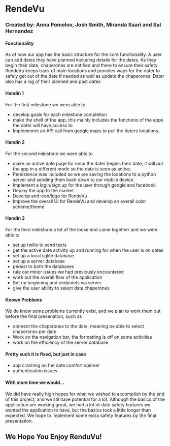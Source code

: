 # RendeVu
### Created by: Anna Pomelov, Josh Smith, Miranda Saari and Sal Hernandez

#### Functionality
As of now our app has the basic structure for the core functionality. A user can add dates they have planned including details for the dates. As they begin their date, chaperones are notified and there to ensure their safety. RendeVu keeps track of main locations and provides ways for the dater to safely get out of the date if needed as well as update the chaperones. Dater also has a log of their planned and past dates

#### Handin 1
For the first milestone we were able to
* develop goals for each milestone completion
* make the shell of the app, this mainly includes the functions of the apps the dater will have access to
* Implememnt an API call from google maps to pull the daters locations.

#### Handin 2
For the second milestone we were able to
* make an active date page for once the dater begins their date, it will put the app in a different mode so the date is seen as active.
* Persistence was included so we are saving the locations to a python server and sending them back down to our mobile device. 
* Implement a login/sign up for the user through google and facebook
* Deploy the app to the market
* Develop and icon/logo for RendeVu
* Improve the overall UI for RendeVu and develop an overall color scheme/theme

#### Handin 3
For the third milestone a lot of the loose end came together and we were able to
* set up twilio to send texts
* get the active date activity up and running for when the user is on dates
* set up a local sqlite database
* set up a server database
* persist to both the databases
* rule out minor issues we had previously encountered
* work out the overall flow of the application
* Set up beginning and endpoints via server
* give the user ability to select date chaperones

#### Known Problems
We do know some problems currently exist, and we plan to work them out before the final presenation, such as
* connect the chaperones to the date, meaning be able to select chaperones per date
* Work on the navigation bar, the formatting is off on some activities
* work on the efficiency of the server database
#### Pretty such it is fixed, but just in case
* app crashing on the date comfort spinner
* authentication issues

#### With more time we would...
We did have really high hopes for what we wished to accomplish by the end of this project, and we stil have potential for a lot.
Although the basics of the application are working great, we had a lot of date safety features we wanted the application to have,
but the basics took a little longer than expected. We hope to implement some extra safety features by the final presentation.

## We Hope You Enjoy RenduVu!
